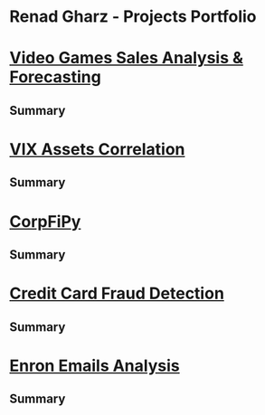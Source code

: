 # Renad Gharz - Projects Portfolio

# [Video Games Sales Analysis & Forecasting](https://github.com/renadgharz/video-games-sales-forecast)
## Summary

# [VIX Assets Correlation](https://github.com/renadgharz/vix-assets-correlation)
## Summary

# [CorpFiPy](https://github.com/renadgharz/CorpFiPy)
## Summary

# [Credit Card Fraud Detection](https://github.com/renadgharz/credit-card-fraud-detection)
## Summary

# [Enron Emails Analysis](https://github.com/renadgharz/Enr-ail)
## Summary
